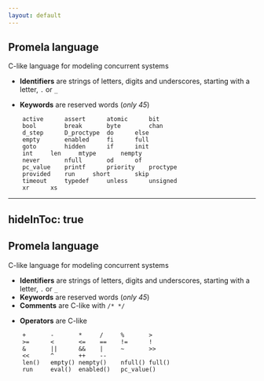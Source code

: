 ```yaml
---
layout: default
---
```


## Promela language
C-like language for modeling concurrent systems

<v-click>

- **Identifiers** are strings of letters, digits and underscores, starting with a letter, `.` or `_` 

</v-click>


<v-click>

- **Keywords** are reserved words (_only 45_)
```promela{all}
    active		assert		atomic		bit
    bool		break		byte		chan
    d_step		D_proctype	do		else
    empty		enabled		fi		full
    goto		hidden		if		init
    int		len		mtype		nempty
    never		nfull		od		of
    pc_value	printf		priority	proctype
    provided	run		short		skip
    timeout		typedef		unless		unsigned
    xr		xs
```

</v-click>

---
hideInToc: true
---

## Promela language
C-like language for modeling concurrent systems

- **Identifiers** are strings of letters, digits and underscores, starting with a letter, `.` or `_` 
- **Keywords** are reserved words (_only 45_)
- **Comments** are C-like with `/* */`
<v-click> 

- **Operators** are C-like 
```promela
    +	    -	    *	  /	    %	    >
	>=	    <	    <=	  ==	!=	    !
	&	    ||	    &&	  |	    ~	    >>
	<<	    ^	    ++    --
	len()	empty()	nempty()	nfull()	full()
	run	    eval()	enabled()	pc_value()
```
</v-click>